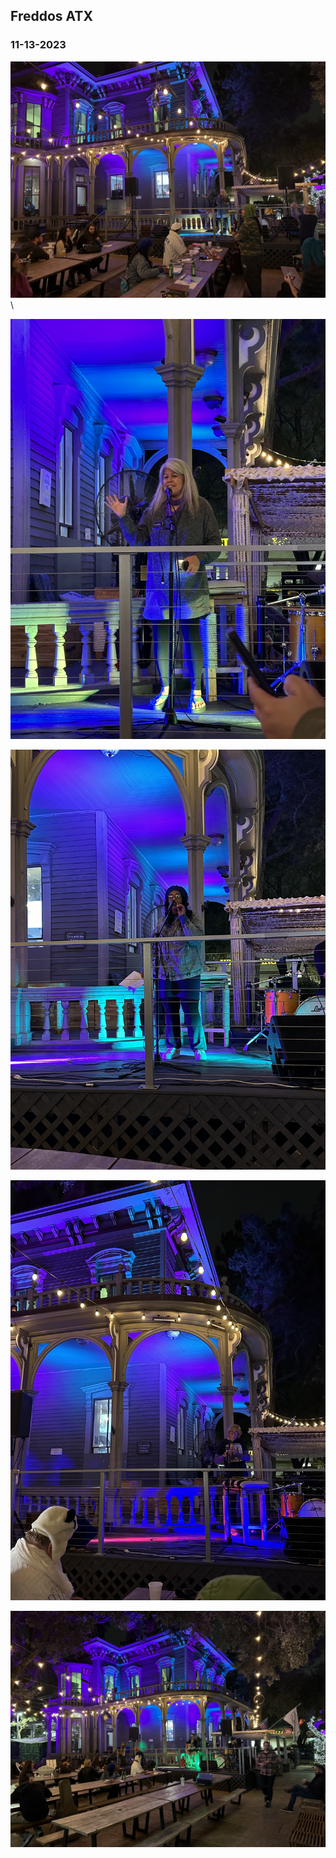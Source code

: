 ## Freddos ATX

### 11-13-2023 
![freddosatx](images/freddos/11-13-2023-freddos-rosemary2.jpg)\

![freddosatx2](images/freddos/11-13-2023-freddos-rosemary.jpg)

![freddosatx3](images/freddos/11-13-2023-freddos-seema.jpg)

![freddosatx4](images/freddos/11-13-2023-freddos-sandi.jpg)

![freddosatx5](images/freddos/11-13-2023-freddos-guitar.jpg)